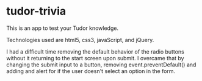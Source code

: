 # tudor-trivia

This is an app to test your Tudor knowledge.

Technologies used are html5, css3, javaScript, and jQuery.

I had a difficult time removing the default behavior of the radio buttons without it returning to the start screen upon submit. 
I overcame that by changing the submit input to a button, removing event.preventDefault() and adding and alert for if the 
user doesn't select an option in the form.
